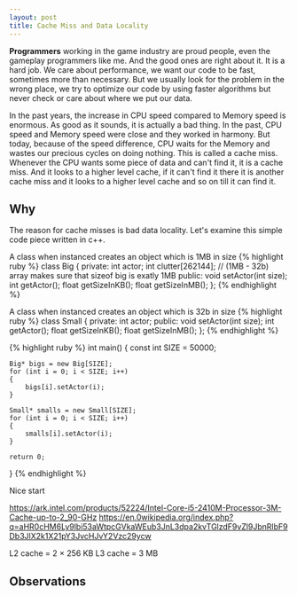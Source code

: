 ```yaml
---
layout: post
title: Cache Miss and Data Locality
---
```

**Programmers** working in the game industry are proud people, even the gameplay programmers like me. And the good ones are right about it. It is a hard job. We care about performance, we want our code to be fast, sometimes more than necessary. But we usually look for the problem in the wrong place, we try to optimize our code by using faster algorithms but never check or care about where we put our data.

In the past years, the increase in CPU speed compared to Memory speed is enormous. As good as it sounds, it is actually a bad thing. In the past, CPU speed and Memory speed were close and they worked in harmony. But today, because of the speed difference, CPU waits for the Memory and wastes our precious cycles on doing nothing. This is called a cache miss. Whenever the CPU wants some piece of data and can't find it, it is a cache miss. And it looks to a higher level cache, if it can't find it there it is another cache miss and it looks to a higher level cache and so on till it can find it.

## Why
The reason for cache misses is bad data locality. Let's examine this simple code piece written in c++.

A class when instanced creates an object which is 1MB in size
{% highlight ruby %}
class Big
{
	private:
		int actor;
		int clutter[262144]; // (1MB - 32b) array makes sure that sizeof big is exatly 1MB
	public:
		void setActor(int size);
		int getActor();
		float getSizeInKB();
		float getSizeInMB();
};
{% endhighlight %}

A class when instanced creates an object which is 32b in size
{% highlight ruby %}
class Small
{
	private:
		int actor;
	public:
		void setActor(int size);
		int getActor();
		float getSizeInKB();
		float getSizeInMB();
};
{% endhighlight %}

{% highlight ruby %}
int main()
{
	const int SIZE = 50000;
	
	Big* bigs = new Big[SIZE];
	for (int i = 0; i < SIZE; i++)
	{
		bigs[i].setActor(i);
	}
	
	Small* smalls = new Small[SIZE];
	for (int i = 0; i < SIZE; i++)
	{
		smalls[i].setActor(i);
	}
	
	return 0;
}
{% endhighlight %}





Nice start

https://ark.intel.com/products/52224/Intel-Core-i5-2410M-Processor-3M-Cache-up-to-2_90-GHz
https://en.0wikipedia.org/index.php?q=aHR0cHM6Ly9lbi53aWtpcGVkaWEub3JnL3dpa2kvTGlzdF9vZl9JbnRlbF9Db3JlX2k1X21pY3JvcHJvY2Vzc29ycw

L2 cache = 2 × 256 KB
L3 cache = 3 MB

## Observations
